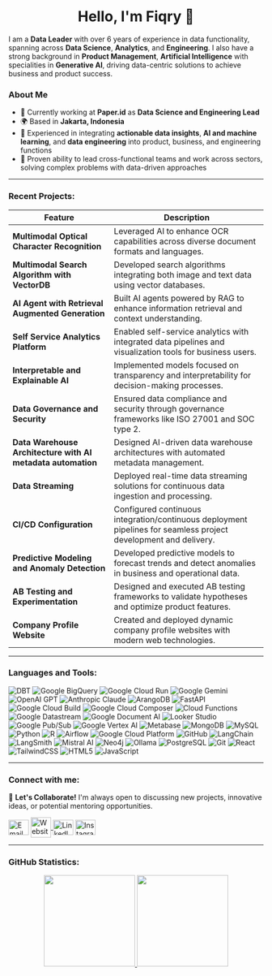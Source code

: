 <div align="center">

# **Hello, I'm Fiqry** 👋

</div>

I am a **Data Leader** with over 6 years of experience in data functionality, spanning across **Data Science**, **Analytics**, and **Engineering**. I also have a strong background in **Product Management**, **Artificial Intelligence** with specialities in **Generative AI**, driving data-centric solutions to achieve business and product success.

### About Me
- 🔭 Currently working at **Paper.id** as **Data Science and Engineering Lead**
- 🌍 Based in **Jakarta, Indonesia**
- 💼 Experienced in integrating **actionable data insights**, **AI and machine learning**, and **data engineering** into product, business, and engineering functions
- 🚀 Proven ability to lead cross-functional teams and work across sectors, solving complex problems with data-driven approaches

---

### Recent Projects:
<div align="center">

<table>
  <thead>
    <tr>
      <th>Feature</th>
      <th>Description</th>
    </tr>
  </thead>
  <tbody>
    <tr>
      <td><strong>Multimodal Optical Character Recognition</strong></td>
      <td>Leveraged AI to enhance OCR capabilities across diverse document formats and languages.</td>
    </tr>
    <tr>
      <td><strong>Multimodal Search Algorithm with VectorDB</strong></td>
      <td>Developed search algorithms integrating both image and text data using vector databases.</td>
    </tr>
    <tr>
      <td><strong>AI Agent with Retrieval Augmented Generation</strong></td>
      <td>Built AI agents powered by RAG to enhance information retrieval and context understanding.</td>
    </tr>
    <tr>
      <td><strong>Self Service Analytics Platform</strong></td>
      <td>Enabled self-service analytics with integrated data pipelines and visualization tools for business users.</td>
    </tr>
    <tr>
      <td><strong>Interpretable and Explainable AI</strong></td>
      <td>Implemented models focused on transparency and interpretability for decision-making processes.</td>
    </tr>
    <tr>
      <td><strong>Data Governance and Security</strong></td>
      <td>Ensured data compliance and security through governance frameworks like ISO 27001 and SOC type 2.</td>
    </tr>
    <tr>
      <td><strong>Data Warehouse Architecture with AI metadata automation</strong></td>
      <td>Designed AI-driven data warehouse architectures with automated metadata management.</td>
    </tr>
    <tr>
      <td><strong>Data Streaming</strong></td>
      <td>Deployed real-time data streaming solutions for continuous data ingestion and processing.</td>
    </tr>
    <tr>
      <td><strong>CI/CD Configuration</strong></td>
      <td>Configured continuous integration/continuous deployment pipelines for seamless project development and delivery.</td>
    </tr>
    <tr>
      <td><strong>Predictive Modeling and Anomaly Detection</strong></td>
      <td>Developed predictive models to forecast trends and detect anomalies in business and operational data.</td>
    </tr>
    <tr>
      <td><strong>AB Testing and Experimentation</strong></td>
      <td>Designed and executed AB testing frameworks to validate hypotheses and optimize product features.</td>
    </tr>
    <tr>
      <td><strong>Company Profile Website</strong></td>
      <td>Created and deployed dynamic company profile websites with modern web technologies.</td>
    </tr>
  </tbody>
</table>

</div>


---

### Languages and Tools:

![DBT](https://img.shields.io/badge/DBT-FF694B?style=flat-square&logo=dbt&logoColor=white)
![Google BigQuery](https://img.shields.io/badge/Google%20BigQuery-4285F4?style=flat-square&logo=google-bigquery&logoColor=white)
![Google Cloud Run](https://img.shields.io/badge/Google%20Cloud%20Run-4285F4?style=flat-square&logo=google-cloud&logoColor=white)
![Google Gemini](https://img.shields.io/badge/Google%20Gemini-34A853?style=flat-square&logo=google&logoColor=white)
![OpenAI GPT](https://img.shields.io/badge/OpenAI%20GPT-412991?style=flat-square&logo=openai&logoColor=white)
![Anthropic Claude](https://img.shields.io/badge/Anthropic%20Claude-FF5E57?style=flat-square&logo=anthropic&logoColor=white)
![ArangoDB](https://img.shields.io/badge/ArangoDB-FF5733?style=flat-square&logo=arangodb&logoColor=white)
![FastAPI](https://img.shields.io/badge/FastAPI-009688?style=flat-square&logo=fastapi&logoColor=white)
![Google Cloud Build](https://img.shields.io/badge/Google%20Cloud%20Build-4285F4?style=flat-square&logo=google-cloud&logoColor=white)
![Google Cloud Composer](https://img.shields.io/badge/Google%20Cloud%20Composer-4285F4?style=flat-square&logo=google-cloud&logoColor=white)
![Cloud Functions](https://img.shields.io/badge/Google%20Cloud%20Functions-4285F4?style=flat-square&logo=google-cloud&logoColor=white)
![Google Datastream](https://img.shields.io/badge/Google%20Datastream-4285F4?style=flat-square&logo=google-cloud&logoColor=white)
![Google Document AI](https://img.shields.io/badge/Google%20Document%20AI-4285F4?style=flat-square&logo=google-cloud&logoColor=white)
![Looker Studio](https://img.shields.io/badge/Looker%20Studio-4285F4?style=flat-square&logo=google&logoColor=white)
![Google Pub/Sub](https://img.shields.io/badge/Google%20Pub/Sub-4285F4?style=flat-square&logo=google-cloud&logoColor=white)
![Google Vertex AI](https://img.shields.io/badge/Google%20Vertex%20AI-4285F4?style=flat-square&logo=google-cloud&logoColor=white)
![Metabase](https://img.shields.io/badge/Metabase-509EE3?style=flat-square&logo=metabase&logoColor=white)
![MongoDB](https://img.shields.io/badge/MongoDB-47A248?style=flat-square&logo=mongodb&logoColor=white)
![MySQL](https://img.shields.io/badge/MySQL-4479A1?style=flat-square&logo=mysql&logoColor=white)
![Python](https://img.shields.io/badge/Python-3776AB?style=flat-square&logo=python&logoColor=white)
![R](https://img.shields.io/badge/R-276DC3?style=flat-square&logo=r&logoColor=white)
![Airflow](https://img.shields.io/badge/Airflow-017CEE?style=flat-square&logo=apache-airflow&logoColor=white)
![Google Cloud Platform](https://img.shields.io/badge/Google%20Cloud-4285F4?style=flat-square&logo=google-cloud&logoColor=white)
![GitHub](https://img.shields.io/badge/GitHub-181717?style=flat-square&logo=github&logoColor=white)
![LangChain](https://img.shields.io/badge/LangChain-FCCF00?style=flat-square&logo=langchain&logoColor=black)
![LangSmith](https://img.shields.io/badge/LangSmith-1E91D6?style=flat-square&logo=langsmith&logoColor=white)
![Mistral AI](https://img.shields.io/badge/Mistral%20AI-000000?style=flat-square&logo=mistral-ai&logoColor=white)
![Neo4j](https://img.shields.io/badge/Neo4j-008CC1?style=flat-square&logo=neo4j&logoColor=white)
![Ollama](https://img.shields.io/badge/Ollama-00F4A1?style=flat-square&logo=ollama&logoColor=white)
![PostgreSQL](https://img.shields.io/badge/PostgreSQL-4169E1?style=flat-square&logo=postgresql&logoColor=white)
![Git](https://img.shields.io/badge/Git-%23F05033.svg?style=flat-square&logo=git&logoColor=white)
![React](https://img.shields.io/badge/React-%2320232a.svg?style=flat-square&logo=react&logoColor=%2361DAFB)
![TailwindCSS](https://img.shields.io/badge/TailwindCSS-%2338B2AC.svg?style=flat-square&logo=tailwind-css&logoColor=white)
![HTML5](https://img.shields.io/badge/HTML5-%23E34F26.svg?style=flat-square&logo=html5&logoColor=white)
![JavaScript](https://img.shields.io/badge/JavaScript-%23F7DF1E.svg?style=flat-square&logo=javascript&logoColor=black)

---

### Connect with me:

🔗 **Let's Collaborate!** I'm always open to discussing new projects, innovative ideas, or potential mentoring opportunities.

<p align="left">
  <a href="mailto:fiqryrevadiansyah@gmail.com" target="blank"><img align="center" src="https://www.vectorlogo.zone/logos/gmail/gmail-icon.svg" alt="Email" height="30" width="40" /></a>
  <a href="https://www.hellofiqryrev.com/" target="blank">
  <img align="center" src="https://upload.wikimedia.org/wikipedia/commons/f/f9/Globe_Flat_Icon_GIF_Animation.gif" alt="Website" height="40" width="40" />
</a>
  <a href="https://linkedin.com/in/fiqryrevadiansyah" target="blank"><img align="center" src="https://raw.githubusercontent.com/rahuldkjain/github-profile-readme-generator/master/src/images/icons/Social/linked-in-alt.svg" alt="LinkedIn" height="30" width="40" /></a>
  <a href="https://instagram.com/fiqryrev" target="blank"><img align="center" src="https://raw.githubusercontent.com/rahuldkjain/github-profile-readme-generator/master/src/images/icons/Social/instagram.svg" alt="Instagram" height="30" width="40" /></a>
</p>

---

### GitHub Statistics:

<p align="center">
<a href="https://github.com/fiqryrev">
  <img height="180em" src="https://github-readme-stats-eight-theta.vercel.app/api?username=fiqryrev&show_icons=true&theme=algolia&include_all_commits=true&count_private=true"/>
  <img height="180em" src="https://github-readme-stats-eight-theta.vercel.app/api/top-langs/?username=fiqryrev&layout=compact&langs_count=8&theme=algolia"/>
</a>
</p>
